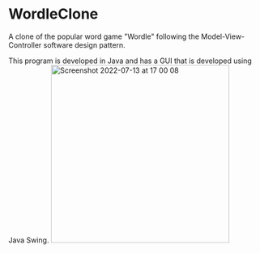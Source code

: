 # WordleClone
A clone of the popular word game "Wordle" following the Model-View-Controller software design pattern. 

This program is developed in Java and has a GUI that is developed using Java Swing. 
<img width="352" alt="Screenshot 2022-07-13 at 17 00 08" src="https://user-images.githubusercontent.com/58001312/178778898-935bb8d8-2b16-42da-adb7-8a43c70aefca.png">
